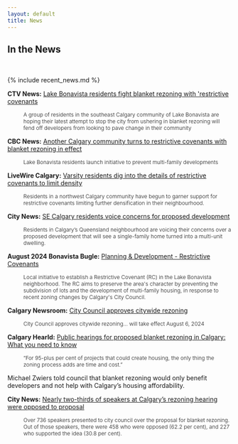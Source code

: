 ```yaml
---
layout: default
title: News
---
```


## In the News
<br>

{% include recent_news.md %}


**CTV News:** [Lake Bonavista residents fight blanket rezoning with 'restrictive covenants](https://calgary.ctvnews.ca/lake-bonavista-residents-fight-blanket-rezoning-with-restrictive-covenants-1.7049051)
 <p style="padding-left: 3em;font-size: .75rem;font-weight: 300;margin-top: 0;">A group of residents in the southeast Calgary community of Lake Bonavista are hoping their latest attempt to stop the city from ushering in blanket rezoning will fend off developers from looking to pave change in their community</p>

**CBC News:** [Another Calgary community turns to restrictive covenants with blanket rezoning in effect](https://www.cbc.ca/news/canada/calgary/restrictive-covenants-lake-bonavista-1.7327475)
 <p style="padding-left: 3em;font-size: .75rem;font-weight: 300;margin-top: 0;">Lake Bonavista residents launch initiative to prevent multi-family developments</p>

**LiveWire Calgary:** [Varsity residents dig into the details of restrictive covenants to limit density](https://livewirecalgary.com/2024/09/20/varsity-residents-dig-into-the-details-of-restrictive-covenants/)
<p style="padding-left: 3em;font-size: .75rem;font-weight: 300;margin-top: 0;">Residents in a northwest Calgary community have begun to garner support for restrictive covenants limiting further densification in their neighbourhood.</p>

**City News:** [SE Calgary residents voice concerns for proposed development](https://calgary.citynews.ca/2024/08/16/calgary-queensland-concerns-proposed-development/)
<p style="padding-left: 3em;font-size: .75rem;font-weight: 300;margin-top: 0;">Residents in Calgary’s Queensland neighbourhood are voicing their concerns over a proposed development that will see a single-family home turned into a multi-unit dwelling.
</p>

**August 2024 Bonavista Bugle:** [Planning & Development - Restrictive Covenants](../essay)
<p style="padding-left: 3em;font-size: .75rem;font-weight: 300;margin-top: 0;">Local initiative to establish a Restrictive Covenant (RC) in the Lake Bonavista neighborhood. The RC aims to preserve the area's character by preventing the subdivision of lots and the development of multi-family housing, in response to recent zoning changes by Calgary's City Council.</p>

**Calgary Newsroom:** [City Council approves citywide rezoning](https://newsroom.calgary.ca/city-council-approves-citywide-rezoning-with-amendments-in-response-to-calgarys-housing-crisis)
<p style="padding-left: 3em;font-size: .75rem;font-weight: 300;margin-top: 0;">City Council approves citywide rezoning... will take effect August 6, 2024</p>

**Calgary Hearld:** [Public hearings for proposed blanket rezoning in Calgary: What you need to know](https://calgaryherald.com/news/local-news/public-hearings-blanket-rezoning-calgary-need-to-know)
<p style="padding-left: 3em;font-size: .75rem;font-weight: 300;margin-top: 0;">“For 95-plus per cent of projects that could create housing, the only thing the zoning process adds are time and cost.”

Michael Zwiers told council that blanket rezoning would only benefit developers and not help with Calgary’s housing affordability.</p>

**City News:** [Nearly two-thirds of speakers at Calgary’s rezoning hearing were opposed to proposal](https://calgary.citynews.ca/2024/05/09/calgary-rezoning-hearing-recap/)
 <p style="padding-left: 3em;font-size: .75rem;font-weight: 300;margin-top: 0;">Over 736 speakers presented to city council over the proposal for blanket rezoning. Out of those speakers, there were 458 who were opposed (62.2 per cent), and 227 who supported the idea (30.8 per cent).</p>